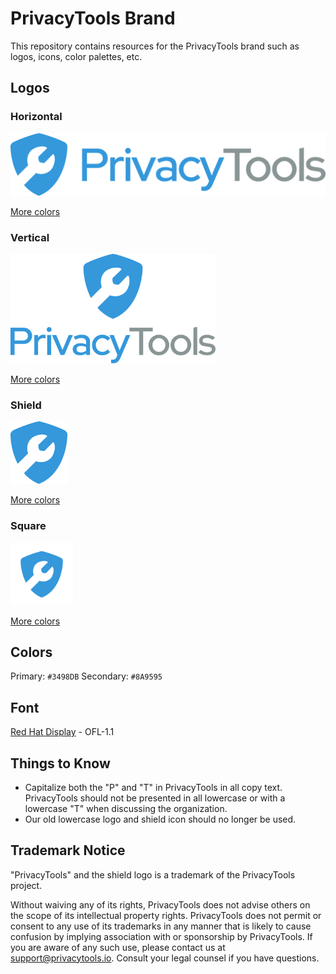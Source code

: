 # PrivacyTools Brand

This repository contains resources for the PrivacyTools brand such as logos, icons, color palettes, etc.

## Logos

### Horizontal

<img src="./horizontal/horizontal.svg" height="100px" />

[More colors](./horizontal/)

### Vertical

<img src="./vertical/vertical.svg" height="175px" />

[More colors](./vertical/)

### Shield

<img src="./shield/shield.svg" height="100px" />

[More colors](./shield/)

### Square

<img src="./square/square.svg" height="100px" />

[More colors](./square/)

## Colors

Primary: `#3498DB`
Secondary: `#8A9595`

## Font

[Red Hat Display](https://github.com/RedHatOfficial/RedHatFont) - OFL-1.1

## Things to Know

- Capitalize both the "P" and "T" in PrivacyTools in all copy text. PrivacyTools should not be presented in all lowercase or with a lowercase "T" when discussing the organization.
- Our old lowercase logo and shield icon should no longer be used.

## Trademark Notice

"PrivacyTools" and the shield logo is a trademark of the PrivacyTools project.

Without waiving any of its rights, PrivacyTools does not advise others on the scope of its intellectual property rights. PrivacyTools does not permit or consent to any use of its trademarks in any manner that is likely to cause confusion by implying association with or sponsorship by PrivacyTools. If you are aware of any such use, please contact us at [support@privacytools.io](mailto:support@privacytools.io). Consult your legal counsel if you have questions.
